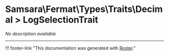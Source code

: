 # Samsara\Fermat\Types\Traits\Decimal > LogSelectionTrait

*No description available*



---
!!! footer-link "This documentation was generated with [Roster](https://jordanrl.github.io/Roster/)."